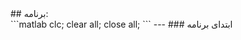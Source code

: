 </div div="rtl">
## برنامه:<br />
</ div>
```matlab
  clc;
  clear all;
  close all;
```
---
### ابتدای برنامه
